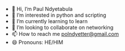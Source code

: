 - 👋 Hi, I’m Paul Ndyetabula
- 👀 I’m interested in python and scripting
- 🌱 I’m currently learning to learn
- 💞️ I’m looking to collaborate on networking
- 📫 How to reach me polndyetter@gmail.com
- 😄 Pronouns: HE/HIM
  

<!---
paulndyeta/paulndyeta is a ✨ special ✨ repository because its `README.md` (this file) appears on your GitHub profile.
You can click the Preview link to take a look at your changes.
--->

